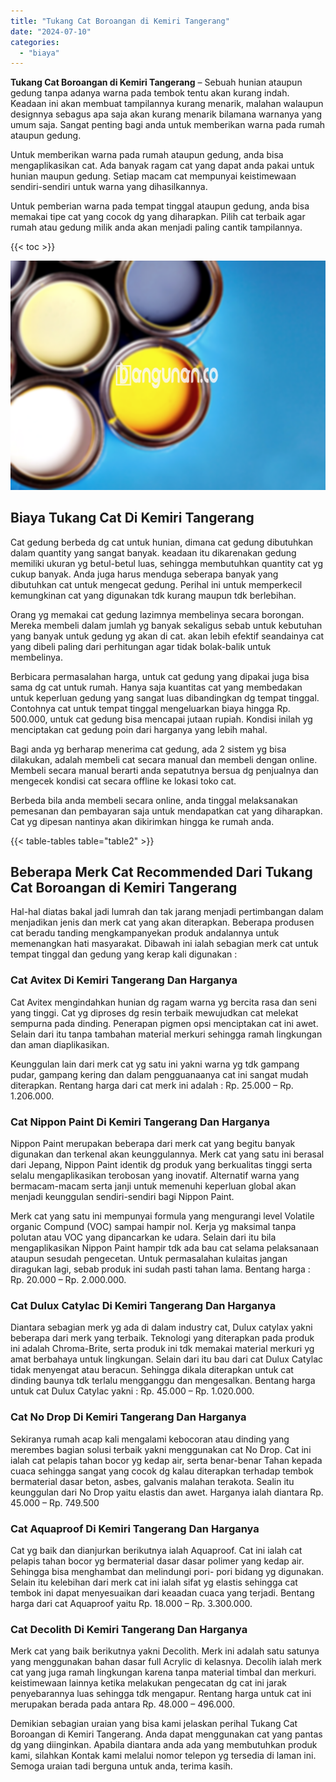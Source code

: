 ```yaml
---
title: "Tukang Cat Boroangan di Kemiri Tangerang"
date: "2024-07-10"
categories: 
  - "biaya"
---
```


**Tukang Cat Boroangan di Kemiri Tangerang** – Sebuah hunian ataupun gedung tanpa adanya warna pada tembok tentu akan kurang indah. Keadaan ini akan membuat tampilannya kurang menarik, malahan walaupun designnya sebagus apa saja akan kurang menarik bilamana warnanya yang umum saja. Sangat penting bagi anda untuk memberikan warna pada rumah ataupun gedung.

Untuk memberikan warna pada rumah ataupun gedung, anda bisa mengaplikasikan cat. Ada banyak ragam cat yang dapat anda pakai untuk hunian maupun gedung. Setiap macam cat mempunyai keistimewaan sendiri-sendiri untuk warna yang dihasilkannya.

Untuk pemberian warna pada tempat tinggal ataupun gedung, anda bisa memakai tipe cat yang cocok dg yang diharapkan. Pilih cat terbaik agar rumah atau gedung milik anda akan menjadi paling cantik tampilannya.

{{< toc >}}

![Tukang Cat Boroangan di Kemiri Tangerang](/images/jasa-cat-murah37.png)

## Biaya Tukang Cat Di Kemiri Tangerang

Cat gedung berbeda dg cat untuk hunian, dimana cat gedung dibutuhkan dalam quantity yang sangat banyak. keadaan itu dikarenakan gedung memiliki ukuran yg betul-betul luas, sehingga membutuhkan quantity cat yg cukup banyak. Anda juga harus menduga seberapa banyak yang dibutuhkan cat untuk mengecat gedung. Perihal ini untuk memperkecil kemungkinan cat yang digunakan tdk kurang maupun tdk berlebihan.

Orang yg memakai cat gedung lazimnya membelinya secara borongan. Mereka membeli dalam jumlah yg banyak sekaligus sebab untuk kebutuhan yang banyak untuk gedung yg akan di cat. akan lebih efektif seandainya cat yang dibeli paling dari perhitungan agar tidak bolak-balik untuk membelinya.

Berbicara permasalahan harga, untuk cat gedung yang dipakai juga bisa sama dg cat untuk rumah. Hanya saja kuantitas cat yang membedakan untuk keperluan gedung yang sangat luas dibandingkan dg tempat tinggal. Contohnya cat untuk tempat tinggal mengeluarkan biaya hingga Rp. 500.000, untuk cat gedung bisa mencapai jutaan rupiah. Kondisi inilah yg menciptakan cat gedung poin dari harganya yang lebih mahal.

Bagi anda yg berharap menerima cat gedung, ada 2 sistem yg bisa dilakukan, adalah membeli cat secara manual dan membeli dengan online. Membeli secara manual berarti anda sepatutnya bersua dg penjualnya dan mengecek kondisi cat secara offline ke lokasi toko cat.

Berbeda bila anda membeli secara online, anda tinggal melaksanakan pemesanan dan pembayaran saja untuk mendapatkan cat yang diharapkan. Cat yg dipesan nantinya akan dikirimkan hingga ke rumah anda.

{{< table-tables table="table2" >}}

## Beberapa Merk Cat Recommended Dari Tukang Cat Boroangan di Kemiri Tangerang

Hal-hal diatas bakal jadi lumrah dan tak jarang menjadi pertimbangan dalam menjadikan jenis dan merk cat yang akan diterapkan. Beberapa produsen cat beradu tanding mengkampanyekan produk andalannya untuk memenangkan hati masyarakat. Dibawah ini ialah sebagian merk cat untuk tempat tinggal dan gedung yang kerap kali digunakan :

### Cat Avitex Di Kemiri Tangerang Dan Harganya

Cat Avitex mengindahkan hunian dg ragam warna yg bercita rasa dan seni yang tinggi. Cat yg diproses dg resin terbaik mewujudkan cat melekat sempurna pada dinding. Penerapan pigmen opsi menciptakan cat ini awet. Selain dari itu tanpa tambahan material merkuri sehingga ramah lingkungan dan aman diaplikasikan.

Keunggulan lain dari merk cat yg satu ini yakni warna yg tdk gampang pudar, gampang kering dan dalam pengguanaanya cat ini sangat mudah diterapkan. Rentang harga dari cat merk ini adalah : Rp. 25.000 – Rp. 1.206.000.

### Cat Nippon Paint Di Kemiri Tangerang Dan Harganya

Nippon Paint merupakan beberapa dari merk cat yang begitu banyak digunakan dan terkenal akan keunggulannya. Merk cat yang satu ini berasal dari Jepang, Nippon Paint identik dg produk yang berkualitas tinggi serta selalu mengaplikasikan terobosan yang inovatif. Alternatif warna yang bermacam-macam serta janji untuk memenuhi keperluan global akan menjadi keunggulan sendiri-sendiri bagi Nippon Paint.

Merk cat yang satu ini mempunyai formula yang mengurangi level Volatile organic Compund (VOC) sampai hampir nol. Kerja yg maksimal tanpa polutan atau VOC yang dipancarkan ke udara. Selain dari itu bila mengaplikasikan Nippon Paint hampir tdk ada bau cat selama pelaksanaan ataupun sesudah pengecetan. Untuk permasalahan kulaitas jangan diragukan lagi, sebab produk ini sudah pasti tahan lama. Bentang harga : Rp. 20.000 – Rp. 2.000.000.

### Cat Dulux Catylac Di Kemiri Tangerang Dan Harganya

Diantara sebagian merk yg ada di dalam industry cat, Dulux catylax yakni beberapa dari merk yang terbaik. Teknologi yang diterapkan pada produk ini adalah Chroma-Brite, serta produk ini tdk memakai material merkuri yg amat berbahaya untuk lingkungan. Selain dari itu bau dari cat Dulux Catylac tidak menyengat atau beracun. Sehingga dikala diterapkan untuk cat dinding baunya tdk terlalu mengganggu dan mengesalkan. Bentang harga untuk cat Dulux Catylac yakni : Rp. 45.000 – Rp. 1.020.000.

### Cat No Drop Di Kemiri Tangerang Dan Harganya

Sekiranya rumah acap kali mengalami kebocoran atau dinding yang merembes bagian solusi terbaik yakni menggunakan cat No Drop. Cat ini ialah cat pelapis tahan bocor yg kedap air, serta benar-benar Tahan kepada cuaca sehingga sangat yang cocok dg kalau diterapkan terhadap tembok bermaterial dasar beton, asbes, galvanis malahan terakota. Sealin itu keunggulan dari No Drop yaitu elastis dan awet. Harganya ialah diantara Rp. 45.000 – Rp. 749.500

### Cat Aquaproof Di Kemiri Tangerang Dan Harganya

Cat yg baik dan dianjurkan berikutnya ialah Aquaproof. Cat ini ialah cat pelapis tahan bocor yg bermaterial dasar dasar polimer yang kedap air. Sehingga bisa menghambat dan melindungi pori- pori bidang yg digunakan. Selain itu kelebihan dari merk cat ini ialah sifat yg elastis sehingga cat tembok ini dapat menyesuaikan dari keaadan cuaca yang terjadi. Bentang harga dari cat Aquaproof yaitu Rp. 18.000 – Rp. 3.300.000.

### Cat Decolith Di Kemiri Tangerang Dan Harganya

Merk cat yang baik berikutnya yakni Decolith. Merk ini adalah satu satunya yang menggunakan bahan dasar full Acrylic di kelasnya. Decolih ialah merk cat yang juga ramah lingkungan karena tanpa material timbal dan merkuri. keistimewaan lainnya ketika melakukan pengecatan dg cat ini jarak penyebarannya luas sehingga tdk mengapur. Rentang harga untuk cat ini merupakan berada pada antara Rp. 48.000 – 496.000.

Demikian sebagian uraian yang bisa kami jelaskan perihal Tukang Cat Boroangan di Kemiri Tangerang. Anda dapat menggunakan cat yang pantas dg yang diinginkan. Apabila diantara anda ada yang membutuhkan produk kami, silahkan Kontak kami melalui nomor telepon yg tersedia di laman ini. Semoga uraian tadi berguna untuk anda, terima kasih.
